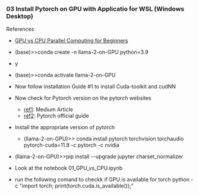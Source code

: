 ### 03 Install Pytorch on GPU with Applicatio for WSL (Windows Desktop)

References
- [GPU vs CPU Parallel Computing for Beginners](https://www.youtube.com/watch?v=r9IqwpMR9TE&t=616s&ab_channel=PythonSimplified)

- (base)>>conda create -n llama-2-on-GPU python=3.9
- y
- (base)>>conda activate llama-2-on-GPU

- Now follow installation Guide #1 to install Cuda-toolkit and cudNN 
- Now check for Pytorch version on the pytorch websites 
    - [ref1](https://joelognn.medium.com/installing-wsl2-pytorch-and-cuda-on-windows-11-65a739158d76): Medium Article
	- [ref2](https://pytorch.org/get-started/locally/): Pytorch official guide
- Install the appropriate version of pytorch 
    - (llama-2-on-GPU)>> conda install pytorch torchvision torchaudio pytorch-cuda=11.8 -c pytorch -c nvidia
- (llama-2-on-GPU)>>pip install --upgrade jupyter charset_normalizer
- Look at the notebook 01_GPU_vs_CPU.ipynb

- run the following comand to checkk if GPU is available for torch 
python -c "import torch; print(torch.cuda.is_available());"